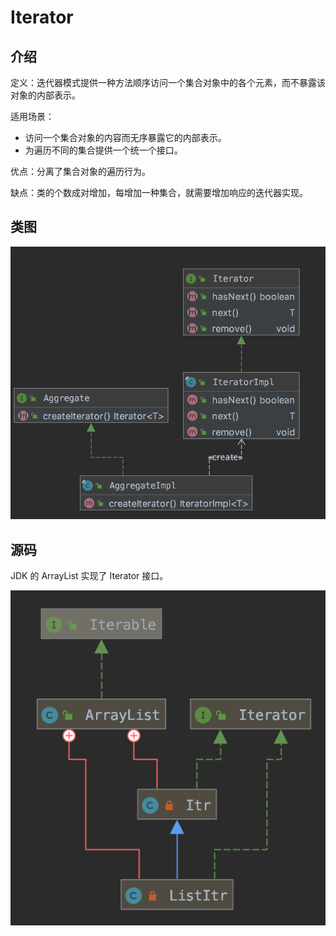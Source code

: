 # Iterator

## 介绍

定义：迭代器模式提供一种方法顺序访问一个集合对象中的各个元素，而不暴露该对象的内部表示。

适用场景：

* 访问一个集合对象的内容而无序暴露它的内部表示。
* 为遍历不同的集合提供一个统一个接口。

优点：分离了集合对象的遍历行为。

缺点：类的个数成对增加，每增加一种集合，就需要增加响应的迭代器实现。

## 类图

![](../../.gitbook/assets/image%20%2856%29.png)

## 源码

JDK 的 ArrayList 实现了 Iterator 接口。

![](../../.gitbook/assets/image%20%28123%29.png)

